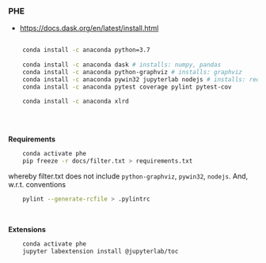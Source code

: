 ### PHE

* https://docs.dask.org/en/latest/install.html

```bash
    
    conda install -c anaconda python=3.7
    
    conda install -c anaconda dask # installs: numpy, pandas
    conda install -c anaconda python-graphviz # installs: graphviz
    conda install -c anaconda pywin32 jupyterlab nodejs # installs: requests, urllib3
    conda install -c anaconda pytest coverage pylint pytest-cov
    
    conda install -c anaconda xlrd
    
```

<br>

**Requirements**

```bash
    conda activate phe
    pip freeze -r docs/filter.txt > requirements.txt
```

whereby filter.txt does not include `python-graphviz`, `pywin32`, `nodejs`.  And, w.r.t. conventions

```bash
    pylint --generate-rcfile > .pylintrc
```

<br>

**Extensions**

```bash
    conda activate phe
    jupyter labextension install @jupyterlab/toc
```

